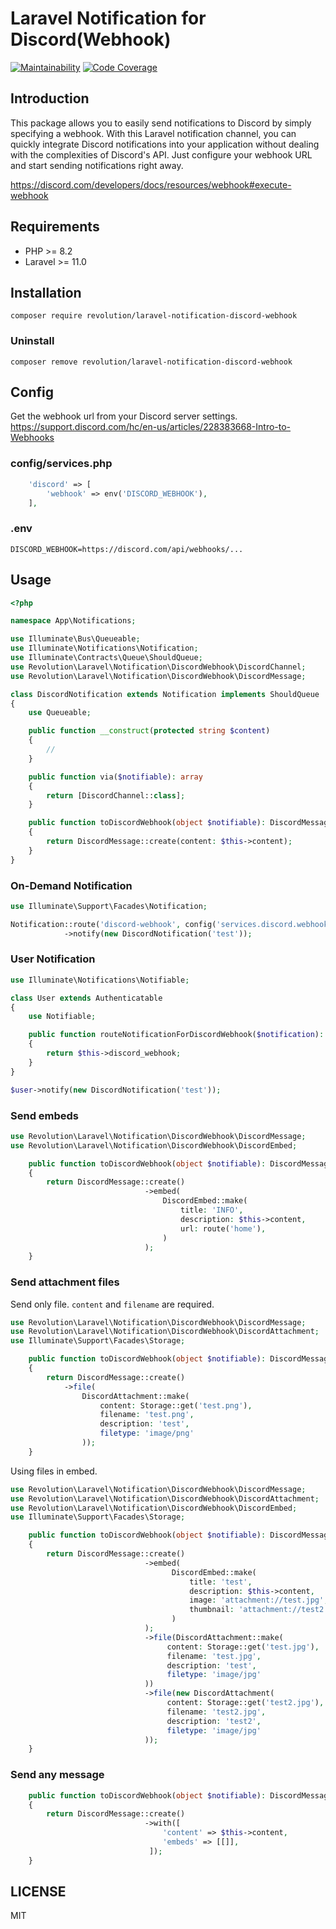 # Laravel Notification for Discord(Webhook)

[![Maintainability](https://qlty.sh/badges/31f8a4d4-2dc7-4331-9b55-144df15fff85/maintainability.svg)](https://qlty.sh/gh/invokable/projects/laravel-notification-discord-webhook)
[![Code Coverage](https://qlty.sh/badges/31f8a4d4-2dc7-4331-9b55-144df15fff85/test_coverage.svg)](https://qlty.sh/gh/invokable/projects/laravel-notification-discord-webhook)

## Introduction

This package allows you to easily send notifications to Discord by simply specifying a webhook. With this Laravel notification channel, you can quickly integrate Discord notifications into your application without dealing with the complexities of Discord's API. Just configure your webhook URL and start sending notifications right away.

https://discord.com/developers/docs/resources/webhook#execute-webhook

## Requirements
- PHP >= 8.2
- Laravel >= 11.0

## Installation

```shell
composer require revolution/laravel-notification-discord-webhook
```

### Uninstall
```shell
composer remove revolution/laravel-notification-discord-webhook
```

## Config
Get the webhook url from your Discord server settings.  
https://support.discord.com/hc/en-us/articles/228383668-Intro-to-Webhooks

### config/services.php
```php
    'discord' => [
        'webhook' => env('DISCORD_WEBHOOK'),
    ],
```

### .env
```
DISCORD_WEBHOOK=https://discord.com/api/webhooks/...
```

## Usage

```php
<?php

namespace App\Notifications;

use Illuminate\Bus\Queueable;
use Illuminate\Notifications\Notification;
use Illuminate\Contracts\Queue\ShouldQueue;
use Revolution\Laravel\Notification\DiscordWebhook\DiscordChannel;
use Revolution\Laravel\Notification\DiscordWebhook\DiscordMessage;

class DiscordNotification extends Notification implements ShouldQueue
{
    use Queueable;

    public function __construct(protected string $content)
    {
        //
    }

    public function via($notifiable): array
    {
        return [DiscordChannel::class];
    }

    public function toDiscordWebhook(object $notifiable): DiscordMessage
    {
        return DiscordMessage::create(content: $this->content);
    }
}
```

### On-Demand Notification

```php
use Illuminate\Support\Facades\Notification;

Notification::route('discord-webhook', config('services.discord.webhook'))
            ->notify(new DiscordNotification('test'));
```

### User Notification

```php
use Illuminate\Notifications\Notifiable;

class User extends Authenticatable
{
    use Notifiable;

    public function routeNotificationForDiscordWebhook($notification): string
    {
        return $this->discord_webhook;
    }
}
```

```php
$user->notify(new DiscordNotification('test'));
```

### Send embeds

```php
use Revolution\Laravel\Notification\DiscordWebhook\DiscordMessage;
use Revolution\Laravel\Notification\DiscordWebhook\DiscordEmbed;

    public function toDiscordWebhook(object $notifiable): DiscordMessage
    {
        return DiscordMessage::create()
                              ->embed(
                                  DiscordEmbed::make(
                                      title: 'INFO',
                                      description: $this->content,
                                      url: route('home'),
                                  )
                              );
    }
```

### Send attachment files

Send only file. `content` and `filename` are required.
```php
use Revolution\Laravel\Notification\DiscordWebhook\DiscordMessage;
use Revolution\Laravel\Notification\DiscordWebhook\DiscordAttachment;
use Illuminate\Support\Facades\Storage;

    public function toDiscordWebhook(object $notifiable): DiscordMessage
    {
        return DiscordMessage::create()
            ->file(
                DiscordAttachment::make(
                    content: Storage::get('test.png'),
                    filename: 'test.png',
                    description: 'test',
                    filetype: 'image/png'
                ));
    }
```

Using files in embed.
```php
use Revolution\Laravel\Notification\DiscordWebhook\DiscordMessage;
use Revolution\Laravel\Notification\DiscordWebhook\DiscordAttachment;
use Revolution\Laravel\Notification\DiscordWebhook\DiscordEmbed;
use Illuminate\Support\Facades\Storage;

    public function toDiscordWebhook(object $notifiable): DiscordMessage
    {
        return DiscordMessage::create()
                              ->embed(
                                    DiscordEmbed::make(
                                        title: 'test',
                                        description: $this->content,
                                        image: 'attachment://test.jpg',
                                        thumbnail: 'attachment://test2.jpg',
                                    )
                              );
                              ->file(DiscordAttachment::make(
                                   content: Storage::get('test.jpg'),
                                   filename: 'test.jpg', 
                                   description: 'test', 
                                   filetype: 'image/jpg'
                              ))
                              ->file(new DiscordAttachment(
                                   content: Storage::get('test2.jpg'),
                                   filename: 'test2.jpg', 
                                   description: 'test2', 
                                   filetype: 'image/jpg'
                              ));
    }
```

### Send any message

```php
    public function toDiscordWebhook(object $notifiable): DiscordMessage
    {
        return DiscordMessage::create()
                              ->with([
                                  'content' => $this->content,
                                  'embeds' => [[]],
                               ]);
    }
```

## LICENSE
MIT    
